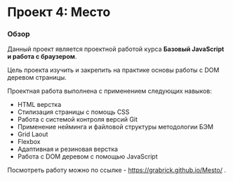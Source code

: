 ﻿# Проект 4: Место

### Обзор

Данный проект является проектной работой курса **Базовый JavaScript и работа с браузером**.

Цель проекта изучить и закрепить на практике основы работы с DOM деревом страницы.

Проектная работа выполнена с применением следующих навыков:
- HTML верстка
- Стилизация страницы с помощь CSS
- Работа с системой контроля версий Git
- Применение нейминга и файловой структуры методологии БЭМ
- Grid Laout
- Flexbox
- Адаптивная и резиновая верстка
- Работа с DOM деревом с помощью JavaScript

Посмотреть работу можно по ссылке - https://grabrick.github.io/Mesto/  .
